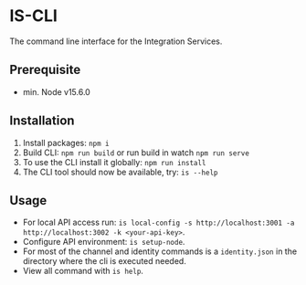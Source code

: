 # IS-CLI

The command line interface for the Integration Services.

## Prerequisite

-   min. Node v15.6.0

## Installation

1. Install packages: `npm i`
2. Build CLI: `npm run build` or run build in watch `npm run serve`
3. To use the CLI install it globally: `npm run install`
4. The CLI tool should now be available, try: `is --help`

## Usage

-   For local API access run: `is local-config -s http://localhost:3001 -a http://localhost:3002 -k <your-api-key>`.
-   Configure API environment: `is setup-node`.
-   For most of the channel and identity commands is a `identity.json` in the directory where the cli is executed needed.
-   View all command with `is help`.
